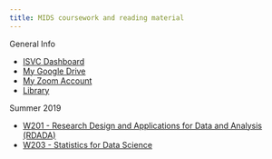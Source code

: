 ```yaml
---
title: MIDS coursework and reading material
---
```


General Info
* [ISVC Dashboard](https://learn.datascience.berkeley.edu/ap/dashboard)
* [My Google Drive](https://drive.google.com/drive/u/0/my-drive)
* [My Zoom Account](https://zoom.us/my/kevin.hartman)
* [Library](http://www.lib.berkeley.edu)

Summer 2019

* [W201 - Research Design and Applications for Data and Analysis (RDADA)](./W201/README.MD)
* [W203 - Statistics for Data Science](./W203/README.MD)

